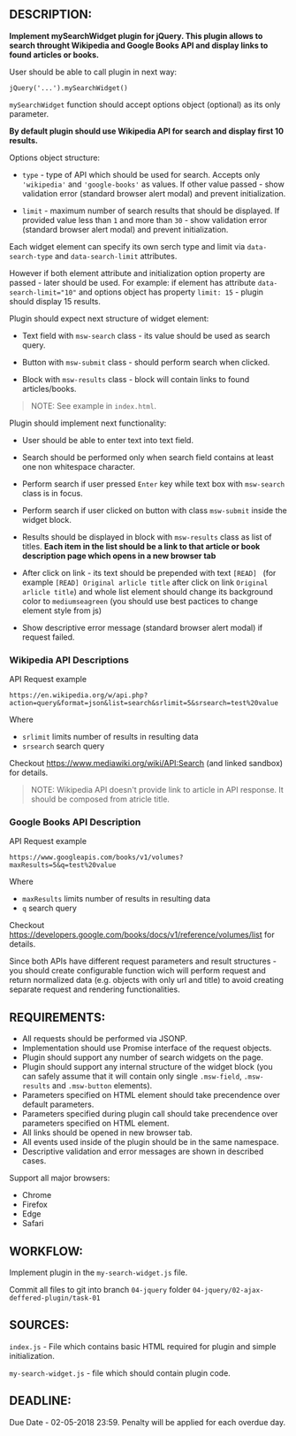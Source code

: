 ## DESCRIPTION:

**Implement mySearchWidget plugin for jQuery. This plugin allows to search throught Wikipedia and Google Books API and display links to found articles or books.**

User should be able to call plugin in next way:
```
jQuery('...').mySearchWidget()
```
`mySearchWidget` function should accept options object (optional) as its only parameter.

**By default plugin should use Wikipedia API for search and display first 10 results.**

Options object structure:

* `type` - type of API which should be used for search. Accepts only `'wikipedia'` and `'google-books'` as values. If other value passed - show validation error (standard browser alert modal) and prevent initialization.

* `limit` - maximum number of search results that should be displayed. If provided value less than `1` and more than `30` - show validation error (standard browser alert modal) and prevent initialization.

Each widget element can specify its own serch type and limit via `data-search-type` and `data-search-limit` attributes.

However if both element attribute and initialization option property are passed - later should be used.
For example: if element has attribute `data-search-limit="10"` and options object has property `limit: 15` - plugin should display 15 results.

Plugin should expect next structure of widget element:

* Text field with `msw-search` class - its value should be used as search query.

* Button with `msw-submit` class - should perform search when clicked. 

* Block with `msw-results` class - block will contain links to found articles/books.

> NOTE: See example in `index.html`.

Plugin should implement next functionality:

* User should be able to enter text into text field.

* Search should be performed only when search field contains at least one non whitespace character.

* Perform search if user pressed `Enter` key while text box with `msw-search` class is in focus.

* Perform search if user clicked on button with class `msw-submit` inside the widget block.

* Results should be displayed in block with `msw-results` class as list of titles. **Each item in the list should be a link to that article or book description page which opens in a new browser tab**

* After click on link - its text should be prepended with text `[READ] ` (for example `[READ] Original arlicle title` after click on link `Original arlicle title`) and whole list element should change its background color to `mediumseagreen` (you should use best pactices to change element style from js)

* Show descriptive error message (standard browser alert modal) if request failed.

### Wikipedia API Descriptions
API Request example
```
https://en.wikipedia.org/w/api.php?action=query&format=json&list=search&srlimit=5&srsearch=test%20value
```

Where
* `srlimit` limits number of results in resulting data
* `srsearch` search query

Checkout https://www.mediawiki.org/wiki/API:Search (and linked sandbox) for details.

> NOTE: Wikipedia API doesn't provide link to article in API response. It should be composed from atricle title.

### Google Books API Description
API Request example 
```
https://www.googleapis.com/books/v1/volumes?maxResults=5&q=test%20value
```

Where
* `maxResults` limits number of results in resulting data
* `q` search query

Checkout https://developers.google.com/books/docs/v1/reference/volumes/list for details.

Since both APIs have different request parameters and result structures - you should create configurable function wich will perform request and return normalized data (e.g. objects with only url and title) to avoid creating separate request and rendering functionalities.

## REQUIREMENTS:

* All requests should be performed via JSONP.
* Implementation should use Promise interface of the request objects.
* Plugin should support any number of search widgets on the page.
* Plugin should support any internal structure of the widget block (you can safely assume that it will contain only single `.msw-field`, `.msw-results` and `.msw-button` elements).
* Parameters specified on HTML element should take precendence over default parameters.
* Parameters specified during plugin call should take precendence over parameters specified on HTML element.
* All links should be opened in new browser tab.
* All events used inside of the plugin should be in the same namespace.
* Descriptive validation and error messages are shown in described cases.

Support all major browsers: 
 * Chrome
 * Firefox
 * Edge
 * Safari


## WORKFLOW:
Implement plugin in the `my-search-widget.js` file.

Commit all files to git into
branch `04-jquery`
folder `04-jquery/02-ajax-deffered-plugin/task-01`

## SOURCES:

`index.js` - File which contains basic HTML required for plugin and simple initialization.

`my-search-widget.js` - file which should contain plugin code.

## DEADLINE:

Due Date - 02-05-2018 23:59.
Penalty will be applied for each overdue day.
